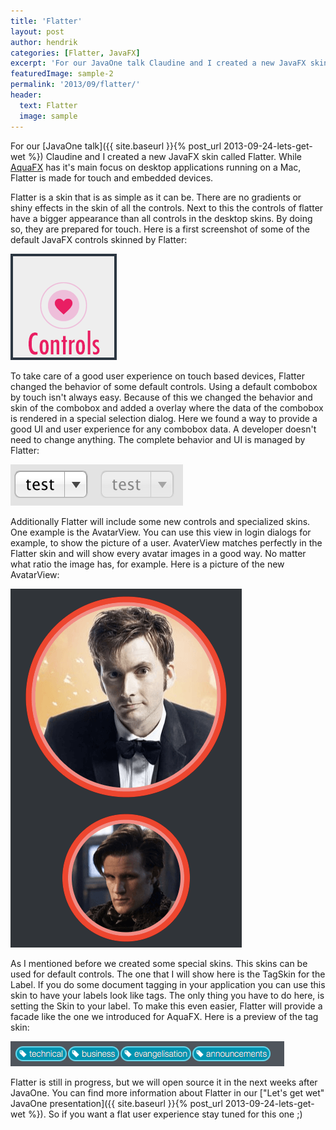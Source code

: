 ```yaml
---
title: 'Flatter'
layout: post
author: hendrik
categories: [Flatter, JavaFX]
excerpt: 'For our JavaOne talk Claudine and I created a new JavaFX skin called Flatter. While AquaFX has it's main focus on desktop applications running on a Mac, Flatter is made for touch and embedded devices.'
featuredImage: sample-2
permalink: '2013/09/flatter/'
header:
  text: Flatter
  image: sample
---
```

For our [JavaOne talk]({{ site.baseurl }}{% post_url 2013-09-24-lets-get-wet %}) Claudine and I created a new JavaFX skin called Flatter. While [AquaFX](http://aquafx-project.com) has it's main focus on desktop applications running on a Mac, Flatter is made for touch and embedded devices.

Flatter is a skin that is as simple as it can be. There are no gradients or shiny effects in the skin of all the controls. Next to this the controls of flatter have a bigger appearance than all controls in the desktop skins. By doing so, they are prepared for touch. Here is a first screenshot of some of the default JavaFX controls skinned by Flatter:

![controls](/assets/posts/guigarage-legacy/controls.png)

To take care of a good user experience on touch based devices, Flatter changed the behavior of some default controls. Using a default combobox by touch isn't always easy. Because of this we changed the behavior and skin of the combobox and added a overlay where the data of the combobox is rendered in a special selection dialog. Here we found a way to provide a good UI and user experience for any combobox data. A developer doesn't need to change anything. The complete behavior and UI is managed by Flatter:

![combobox](/assets/posts/guigarage-legacy/combobox.png)

Additionally Flatter will include some new controls and specialized skins. One example is the AvatarView. You can use this view in login dialogs for example, to show the picture of a user. AvaterView matches perfectly in the Flatter skin and will show every avatar images in a good way. No matter what ratio the image has, for example. Here is a picture of the new AvatarView:

![avatarview](/assets/posts/guigarage-legacy/avatarview.png)

As I mentioned before we created some special skins. This skins can be used for default controls. The one that I will show here is the TagSkin for the Label. If you do some document tagging in your application you can use this skin to have your labels look like tags. The only thing you have to do here, is setting the Skin to your label. To make this even easier, Flatter will provide a facade like the one we introduced for AquaFX. Here is a preview of the tag skin:

![tags](/assets/posts/guigarage-legacy/tags.png)

Flatter is still in progress, but we will open source it in the next weeks after JavaOne. You can find more information about Flatter in our ["Let's get wet" JavaOne presentation]({{ site.baseurl }}{% post_url 2013-09-24-lets-get-wet %}). So if you want a flat user experience stay tuned for this one ;)
